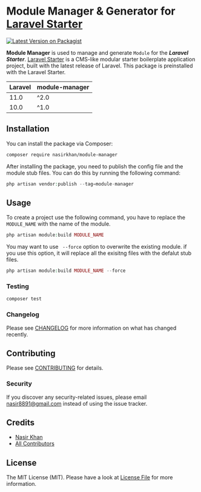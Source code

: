 # Module Manager & Generator for [Laravel Starter](https://github.com/nasirkhan/laravel-starter)

[![Latest Version on Packagist](https://img.shields.io/packagist/v/nasirkhan/module-manager.svg?style=flat-square)](https://packagist.org/packages/nasirkhan/module-manager)

**Module Manager** is used to manage and generate `Module` for the ***Laravel Starter***. [Laravel Starter](https://github.com/nasirkhan/laravel-starter) is a CMS-like modular starter boilerplate application project, built with the latest release of Laravel. This package is preinstalled with the Laravel Starter. 

| **Laravel** | **module-manager** |
|-------------|---------------------|
| 11.0        | ^2.0                |
| 10.0        | ^1.0                |


## Installation

You can install the package via Composer:

```bash
composer require nasirkhan/module-manager
```

After installing the package, you need to publish the config file and the module stub files. You can do this by running the following command:

```php
php artisan vendor:publish --tag=module-manager
```


## Usage

To create a project use the following command, you have to replace the `MODULE_NAME` with the name of the module. 

```php
php artisan module:build MODULE_NAME
```

You may want to use ` --force` option to overwrite the existing module. if you use this option, it will replace all the exisitng files with the defalut stub files.


```php
php artisan module:build MODULE_NAME --force
```

### Testing

```bash
composer test
```

### Changelog

Please see [CHANGELOG](CHANGELOG.md) for more information on what has changed recently.

## Contributing

Please see [CONTRIBUTING](CONTRIBUTING.md) for details.

### Security

If you discover any security-related issues, please email nasir8891@gmail.com instead of using the issue tracker.

## Credits

-   [Nasir Khan](https://github.com/nasirkhan)
-   [All Contributors](../../contributors)

## License

The MIT License (MIT). Please have a look at [License File](LICENSE.md) for more information. 

